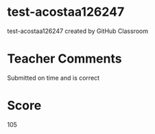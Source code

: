 # test-acostaa126247
test-acostaa126247 created by GitHub Classroom

# Teacher Comments
Submitted on time and is correct
# Score
105
